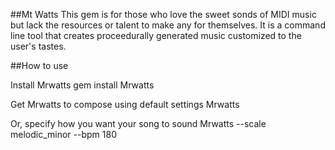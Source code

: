 ##Mt Watts
This gem is for those who love the sweet sonds of MIDI music but lack the resources or talent to make any for themselves.  It is a command line tool that creates proceedurally generated music customized to the user's tastes.

##How to use

Install Mrwatts
		gem install Mrwatts

Get Mrwatts to compose using default settings
		Mrwatts

Or, specify how you want your song to sound
		Mrwatts --scale melodic_minor --bpm 180